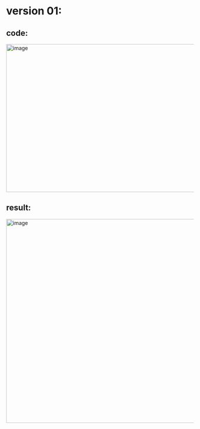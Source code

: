 # version 01:

## code:
<img width="682" height="397" alt="image" src="https://github.com/user-attachments/assets/3e858cd4-a39a-408c-8a39-ad4ff08530ca" />

## result:
<img width="1016" height="547" alt="image" src="https://github.com/user-attachments/assets/6a5bf5b2-7e4f-4755-8e9d-672ffa031dcf" />

